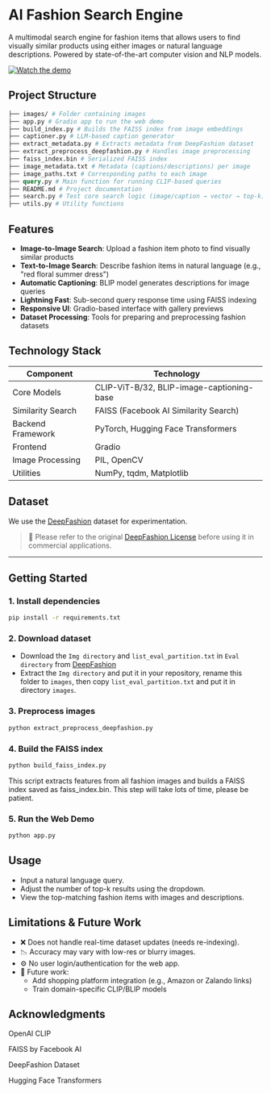 # AI Fashion Search Engine

A multimodal search engine for fashion items that allows users to find visually similar products using either images or natural language descriptions. Powered by state-of-the-art computer vision and NLP models.

[![Watch the demo]()](https://youtu.be/pmll65e1jqk)


## Project Structure

```graphql
├── images/ # Folder containing images
├── app.py # Gradio app to run the web demo
├── build_index.py # Builds the FAISS index from image embeddings
├── captioner.py # LLM-based caption generator
├── extract_metadata.py # Extracts metadata from DeepFashion dataset
├── extract_preprocess_deepfashion.py # Handles image preprocessing
├── faiss_index.bin # Serialized FAISS index
├── image_metadata.txt # Metadata (captions/descriptions) per image
├── image_paths.txt # Corresponding paths to each image
├── query.py # Main function for running CLIP-based queries
├── README.md # Project documentation
├── search.py # Test core search logic (image/caption → vector → top-k)
├── utils.py # Utility functions
```

## Features
- **Image-to-Image Search**: Upload a fashion item photo to find visually similar products
- **Text-to-Image Search**: Describe fashion items in natural language (e.g., "red floral summer dress")
- **Automatic Captioning**: BLIP model generates descriptions for image queries
- **Lightning Fast**: Sub-second query response time using FAISS indexing
- **Responsive UI**: Gradio-based interface with gallery previews
- **Dataset Processing**: Tools for preparing and preprocessing fashion datasets

## Technology Stack 

| Component          | Technology                                  |
|--------------------|---------------------------------------------|
| Core Models        | CLIP-ViT-B/32, BLIP-image-captioning-base   |
| Similarity Search  | FAISS (Facebook AI Similarity Search)       |
| Backend Framework  | PyTorch, Hugging Face Transformers          |
| Frontend           | Gradio                                      |
| Image Processing   | PIL, OpenCV                                 |
| Utilities          | NumPy, tqdm, Matplotlib                     |

##  Dataset

We use the [DeepFashion](http://mmlab.ie.cuhk.edu.hk/projects/DeepFashion.html) dataset for experimentation.

> 🔖 Please refer to the original [DeepFashion License](http://mmlab.ie.cuhk.edu.hk/projects/DeepFashion.html) before using it in commercial applications.

---

## Getting Started
### 1. Install dependencies
```bash
pip install -r requirements.txt
```
### 2. Download dataset
- Download the `Img directory` and `list_eval_partition.txt` in `Eval directory` from [DeepFashion](https://drive.google.com/drive/folders/0B7EVK8r0v71pekpRNUlMS3Z5cUk?resourcekey=0-GHiFnJuDTvzzGuTj6lE6og)
- Extract the `Img directory` and put it in your repository, rename this folder to `images`, then copy `list_eval_partition.txt` and put it in directory `images`.
### 3. Preprocess images
```bash
python extract_preprocess_deepfashion.py
```
### 4. Build the FAISS index
```bash
python build_faiss_index.py
```
This script extracts features from all fashion images and builds a FAISS index saved as faiss_index.bin. This step will take lots of time, please be patient.
### 5. Run the Web Demo
```bash
python app.py
```

## Usage
- Input a natural language query.
- Adjust the number of top-k results using the dropdown.
- View the top-matching fashion items with images and descriptions.

## Limitations & Future Work
- ❌ Does not handle real-time dataset updates (needs re-indexing).
- 📉 Accuracy may vary with low-res or blurry images.
- ⚙️ No user login/authentication for the web app.
- 🧠 Future work:
    - Add shopping platform integration (e.g., Amazon or Zalando links)
    - Train domain-specific CLIP/BLIP models

## Acknowledgments
OpenAI CLIP

FAISS by Facebook AI

DeepFashion Dataset

Hugging Face Transformers
